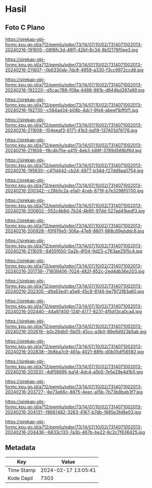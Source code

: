 # Hasil

## Foto C Plano

https://sirekap-obj-formc.kpu.go.id/a712/pemilu/pdpr/73/14/07/10/02/7314071002013-20240216-191605--08f8fc3d-48f1-42bf-8c34-8bf2179f0ee3.jpg

https://sirekap-obj-formc.kpu.go.id/a712/pemilu/pdpr/73/14/07/10/02/7314071002013-20240216-211607--0b6330eb-7dc8-4959-a330-f3cc9972ccd8.jpg

https://sirekap-obj-formc.kpu.go.id/a712/pemilu/pdpr/73/14/07/10/02/7314071002013-20240216-192220--d5cac788-f09a-4488-981b-d844bd397a99.jpg

https://sirekap-obj-formc.kpu.go.id/a712/pemilu/pdpr/73/14/07/10/02/7314071002013-20240216-192730--c584ad34-b08b-4dc1-9fe6-abeef1bff0f1.jpg

https://sirekap-obj-formc.kpu.go.id/a712/pemilu/pdpr/73/14/07/10/02/7314071002013-20240216-211608--104eeaf3-6171-41b3-bd19-137401d76176.jpg

https://sirekap-obj-formc.kpu.go.id/a712/pemilu/pdpr/73/14/07/10/02/7314071002013-20240216-211608--f8c4b70e-a415-4eb3-b88f-3789d588bf6d.jpg

https://sirekap-obj-formc.kpu.go.id/a712/pemilu/pdpr/73/14/07/10/02/7314071002013-20240216-195630--c411d442-cb24-4977-b34d-f27dd9aa0754.jpg

https://sirekap-obj-formc.kpu.go.id/a712/pemilu/pdpr/73/14/07/10/02/7314071002013-20240216-200342--c28b5c2a-e1a0-4ceb-8719-b7e3298f0700.jpg

https://sirekap-obj-formc.kpu.go.id/a712/pemilu/pdpr/73/14/07/10/02/7314071002013-20240216-200602--552c4b8d-7b24-4b95-97dd-527ad41bedf3.jpg

https://sirekap-obj-formc.kpu.go.id/a712/pemilu/pdpr/73/14/07/10/02/7314071002013-20240216-200928--f0f976e5-306a-47e8-8801-988c69ebddc6.jpg

https://sirekap-obj-formc.kpu.go.id/a712/pemilu/pdpr/73/14/07/10/02/7314071002013-20240216-211609--8455f650-5a2b-4f04-9d23-c763ae25f5c4.jpg

https://sirekap-obj-formc.kpu.go.id/a712/pemilu/pdpr/73/14/07/10/02/7314071002013-20240216-201739--71609406-7024-482f-852c-2ed4db36e203.jpg

https://sirekap-obj-formc.kpu.go.id/a712/pemilu/pdpr/73/14/07/10/02/7314071002013-20240216-202305--d9a63ed1-a5e8-45c9-8146-be7972f83a60.jpg

https://sirekap-obj-formc.kpu.go.id/a712/pemilu/pdpr/73/14/07/10/02/7314071002013-20240216-202440--44a97400-124f-4177-8231-4f5d13ca0ca4.jpg

https://sirekap-obj-formc.kpu.go.id/a712/pemilu/pdpr/73/14/07/10/02/7314071002013-20240216-202619--b0c26db0-5b05-45cc-a3b0-89e6d923b5ab.jpg

https://sirekap-obj-formc.kpu.go.id/a712/pemilu/pdpr/73/14/07/10/02/7314071002013-20240216-202838--3b8ba7c9-461a-4021-88fb-d0b05df56582.jpg

https://sirekap-obj-formc.kpu.go.id/a712/pemilu/pdpr/73/14/07/10/02/7314071002013-20240216-203531--4df58895-ba14-4dc4-a5b5-7e5e29e4d1b5.jpg

https://sirekap-obj-formc.kpu.go.id/a712/pemilu/pdpr/73/14/07/10/02/7314071002013-20240216-203727--8e73e66c-8875-4eec-a15b-7b73b8beb3f7.jpg

https://sirekap-obj-formc.kpu.go.id/a712/pemilu/pdpr/73/14/07/10/02/7314071002013-20240216-204131--f8661482-3263-4167-b7db-1665e3fd8e03.jpg

https://sirekap-obj-formc.kpu.go.id/a712/pemilu/pdpr/73/14/07/10/02/7314071002013-20240216-204436--6833c133-7a3b-467b-be22-6c2c7f636425.jpg


## Metadata

| Key        | Value               |
| ---------- | ------------------- |
| Time Stamp | 2024-02-17 13:05:41 |
| Kode Dapil | 7303                |



